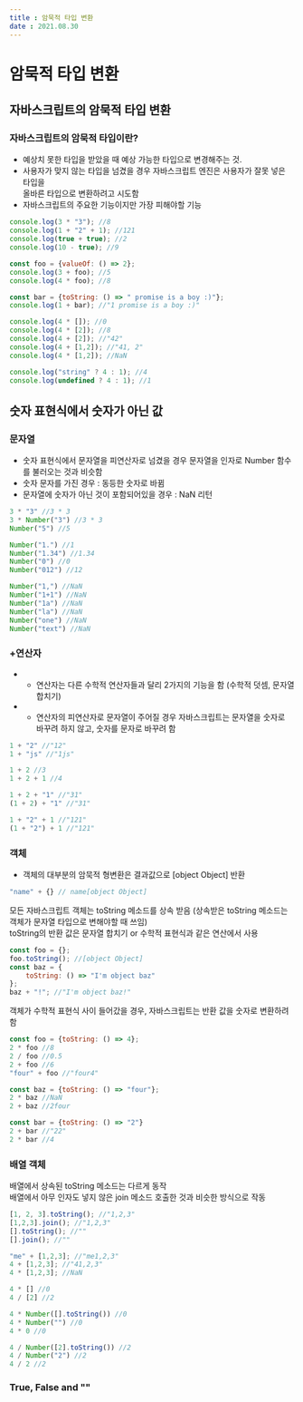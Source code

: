 ```yaml
---
title : 암묵적 타입 변환  
date : 2021.08.30
---
```


# 암묵적 타입 변환

## 자바스크립트의 암묵적 타입 변환

### 자바스크립트의 암묵적 타입이란?
* 예상치 못한 타입을 받았을 때 예상 가능한 타입으로 변경해주는 것.  
* 사용자가 맞지 않는 타입을 넘겼을 경우 자바스크립트 엔진은 사용자가 잘못 넣은 타입을  
  올바른 타입으로 변환하려고 시도함
* 자바스크립트의 주요한 기능이지만 가장 피해야할 기능
```js
console.log(3 * "3"); //8
console.log(1 + "2" + 1); //121
console.log(true + true); //2
console.log(10 - true); //9

const foo = {valueOf: () => 2};
console.log(3 + foo); //5
console.log(4 * foo); //8

const bar = {toString: () => " promise is a boy :)"};
console.log(1 + bar); //"1 promise is a boy :)"

console.log(4 * []); //0
console.log(4 * [2]); //8
console.log(4 + [2]); //"42"
console.log(4 + [1,2]); //"41, 2"
console.log(4 * [1,2]); //NaN

console.log("string" ? 4 : 1); //4
console.log(undefined ? 4 : 1); //1
```


## 숫자 표현식에서 숫자가 아닌 값

### 문자열
* 숫자 표현식에서 문자열을 피연산자로 넘겼을 경우 문자열을 인자로 Number 함수를 불러오는 것과 비슷함
* 숫자 문자를 가진 경우 : 동등한 숫자로 바뀜
* 문자열에 숫자가 아닌 것이 포함되어있을 경우 : NaN 리턴
```js
3 * "3" //3 * 3
3 * Number("3") //3 * 3
Number("5") //5

Number("1.") //1
Number("1.34") //1.34
Number("0") //0
Number("012") //12

Number("1,") //NaN
Number("1+1") //NaN
Number("1a") //NaN
Number("la") //NaN
Number("one") //NaN
Number("text") //NaN
```

### +연산자
* + 연산자는 다른 수학적 연산자들과 달리 2가지의 기능을 함 (수학적 덧셈, 문자열 합치기)
* + 연산자의 피연산자로 문자열이 주어질 경우 자바스크립트는 문자열을 숫자로 바꾸려 하지 않고, 숫자를 문자로 바꾸려 함
```js
1 + "2" //"12"
1 + "js" //"1js"

1 + 2 //3
1 + 2 + 1 //4

1 + 2 + "1" //"31"
(1 + 2) + "1" //"31"

1 + "2" + 1 //"121"
(1 + "2") + 1 //"121"
```

### 객체
* 객체의 대부분의 암묵적 형변환은 결과값으로 [object Object] 반환
```js
"name" + {} // name[object Object]
```
모든 자바스크립트 객체는 toString 메소드를 상속 받음 (상속받은 toString 메소드는 객체가 문자열 타입으로 변해야할 때 쓰임)  
toString의 반환 값은 문자열 합치기 or 수학적 표현식과 같은 연산에서 사용
```js
const foo = {};
foo.toString(); //[object Object]
const baz = {
    toString: () => "I'm object baz"
};
baz + "!"; //"I'm object baz!"
```
객체가 수학적 표현식 사이 들어갔을 경우, 자바스크립트는 반환 값을 숫자로 변환하려 함
```js
const foo = {toString: () => 4};
2 * foo //8
2 / foo //0.5
2 + foo //6
"four" + foo //"four4"

const baz = {toString: () => "four"};
2 * baz //NaN
2 + baz //2four

const bar = {toString: () => "2"}
2 + bar //"22"
2 * bar //4
```

### 배열 객체
배열에서 상속된 toString 메소드는 다르게 동작  
배열에서 아무 인자도 넣지 않은 join 메소드 호출한 것과 비슷한 방식으로 작동
```js
[1, 2, 3].toString(); //"1,2,3"
[1,2,3].join(); //"1,2,3"
[].toString(); //""
[].join(); //""

"me" + [1,2,3]; //"me1,2,3"
4 + [1,2,3]; //"41,2,3"
4 * [1,2,3]; //NaN

4 * [] //0
4 / [2] //2

4 * Number([].toString()) //0
4 * Number("") //0
4 * 0 //0

4 / Number([2].toString()) //2
4 / Number("2") //2
4 / 2 //2
```

### True, False and ""

